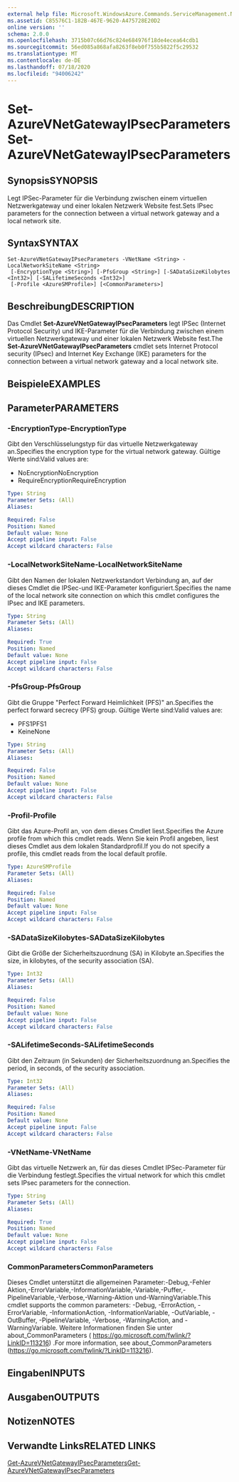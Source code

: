 ```yaml
---
external help file: Microsoft.WindowsAzure.Commands.ServiceManagement.Network.dll-Help.xml
ms.assetid: C85576C1-182B-467E-9620-A475728E20D2
online version: ''
schema: 2.0.0
ms.openlocfilehash: 3715b07c66d76c824e684976f18de4ecea64cdb1
ms.sourcegitcommit: 56ed085a868afa8263f8eb0f755b5822f5c29532
ms.translationtype: MT
ms.contentlocale: de-DE
ms.lasthandoff: 07/18/2020
ms.locfileid: "94006242"
---
```

# <span data-ttu-id="d285f-101">Set-AzureVNetGatewayIPsecParameters</span><span class="sxs-lookup"><span data-stu-id="d285f-101">Set-AzureVNetGatewayIPsecParameters</span></span>

## <span data-ttu-id="d285f-102">Synopsis</span><span class="sxs-lookup"><span data-stu-id="d285f-102">SYNOPSIS</span></span>
<span data-ttu-id="d285f-103">Legt IPSec-Parameter für die Verbindung zwischen einem virtuellen Netzwerkgateway und einer lokalen Netzwerk Website fest.</span><span class="sxs-lookup"><span data-stu-id="d285f-103">Sets IPsec parameters for the connection between a virtual network gateway and a local network site.</span></span>

## <span data-ttu-id="d285f-104">Syntax</span><span class="sxs-lookup"><span data-stu-id="d285f-104">SYNTAX</span></span>

```
Set-AzureVNetGatewayIPsecParameters -VNetName <String> -LocalNetworkSiteName <String>
 [-EncryptionType <String>] [-PfsGroup <String>] [-SADataSizeKilobytes <Int32>] [-SALifetimeSeconds <Int32>]
 [-Profile <AzureSMProfile>] [<CommonParameters>]
```

## <span data-ttu-id="d285f-105">Beschreibung</span><span class="sxs-lookup"><span data-stu-id="d285f-105">DESCRIPTION</span></span>
<span data-ttu-id="d285f-106">Das Cmdlet **Set-AzureVNetGatewayIPsecParameters** legt IPSec (Internet Protocol Security) und IKE-Parameter für die Verbindung zwischen einem virtuellen Netzwerkgateway und einer lokalen Netzwerk Website fest.</span><span class="sxs-lookup"><span data-stu-id="d285f-106">The **Set-AzureVNetGatewayIPsecParameters** cmdlet sets Internet Protocol security (IPsec) and Internet Key Exchange (IKE) parameters for the connection between a virtual network gateway and a local network site.</span></span>

## <span data-ttu-id="d285f-107">Beispiele</span><span class="sxs-lookup"><span data-stu-id="d285f-107">EXAMPLES</span></span>

## <span data-ttu-id="d285f-108">Parameter</span><span class="sxs-lookup"><span data-stu-id="d285f-108">PARAMETERS</span></span>

### <span data-ttu-id="d285f-109">-EncryptionType</span><span class="sxs-lookup"><span data-stu-id="d285f-109">-EncryptionType</span></span>
<span data-ttu-id="d285f-110">Gibt den Verschlüsselungstyp für das virtuelle Netzwerkgateway an.</span><span class="sxs-lookup"><span data-stu-id="d285f-110">Specifies the encryption type for the virtual network gateway.</span></span>
<span data-ttu-id="d285f-111">Gültige Werte sind:</span><span class="sxs-lookup"><span data-stu-id="d285f-111">Valid values are:</span></span> 

- <span data-ttu-id="d285f-112">NoEncryption</span><span class="sxs-lookup"><span data-stu-id="d285f-112">NoEncryption</span></span> 
- <span data-ttu-id="d285f-113">RequireEncryption</span><span class="sxs-lookup"><span data-stu-id="d285f-113">RequireEncryption</span></span>

```yaml
Type: String
Parameter Sets: (All)
Aliases: 

Required: False
Position: Named
Default value: None
Accept pipeline input: False
Accept wildcard characters: False
```

### <span data-ttu-id="d285f-114">-LocalNetworkSiteName</span><span class="sxs-lookup"><span data-stu-id="d285f-114">-LocalNetworkSiteName</span></span>
<span data-ttu-id="d285f-115">Gibt den Namen der lokalen Netzwerkstandort Verbindung an, auf der dieses Cmdlet die IPSec-und IKE-Parameter konfiguriert.</span><span class="sxs-lookup"><span data-stu-id="d285f-115">Specifies the name of the local network site connection on which this cmdlet configures the IPsec and IKE parameters.</span></span>

```yaml
Type: String
Parameter Sets: (All)
Aliases: 

Required: True
Position: Named
Default value: None
Accept pipeline input: False
Accept wildcard characters: False
```

### <span data-ttu-id="d285f-116">-PfsGroup</span><span class="sxs-lookup"><span data-stu-id="d285f-116">-PfsGroup</span></span>
<span data-ttu-id="d285f-117">Gibt die Gruppe "Perfect Forward Heimlichkeit (PFS)" an.</span><span class="sxs-lookup"><span data-stu-id="d285f-117">Specifies the perfect forward secrecy (PFS) group.</span></span>
<span data-ttu-id="d285f-118">Gültige Werte sind:</span><span class="sxs-lookup"><span data-stu-id="d285f-118">Valid values are:</span></span> 

- <span data-ttu-id="d285f-119">PFS1</span><span class="sxs-lookup"><span data-stu-id="d285f-119">PFS1</span></span> 
- <span data-ttu-id="d285f-120">Keine</span><span class="sxs-lookup"><span data-stu-id="d285f-120">None</span></span>

```yaml
Type: String
Parameter Sets: (All)
Aliases: 

Required: False
Position: Named
Default value: None
Accept pipeline input: False
Accept wildcard characters: False
```

### <span data-ttu-id="d285f-121">-Profil</span><span class="sxs-lookup"><span data-stu-id="d285f-121">-Profile</span></span>
<span data-ttu-id="d285f-122">Gibt das Azure-Profil an, von dem dieses Cmdlet liest.</span><span class="sxs-lookup"><span data-stu-id="d285f-122">Specifies the Azure profile from which this cmdlet reads.</span></span> <span data-ttu-id="d285f-123">Wenn Sie kein Profil angeben, liest dieses Cmdlet aus dem lokalen Standardprofil.</span><span class="sxs-lookup"><span data-stu-id="d285f-123">If you do not specify a profile, this cmdlet reads from the local default profile.</span></span>

```yaml
Type: AzureSMProfile
Parameter Sets: (All)
Aliases: 

Required: False
Position: Named
Default value: None
Accept pipeline input: False
Accept wildcard characters: False
```

### <span data-ttu-id="d285f-124">-SADataSizeKilobytes</span><span class="sxs-lookup"><span data-stu-id="d285f-124">-SADataSizeKilobytes</span></span>
<span data-ttu-id="d285f-125">Gibt die Größe der Sicherheitszuordnung (SA) in Kilobyte an.</span><span class="sxs-lookup"><span data-stu-id="d285f-125">Specifies the size, in kilobytes, of the security association (SA).</span></span>

```yaml
Type: Int32
Parameter Sets: (All)
Aliases: 

Required: False
Position: Named
Default value: None
Accept pipeline input: False
Accept wildcard characters: False
```

### <span data-ttu-id="d285f-126">-SALifetimeSeconds</span><span class="sxs-lookup"><span data-stu-id="d285f-126">-SALifetimeSeconds</span></span>
<span data-ttu-id="d285f-127">Gibt den Zeitraum (in Sekunden) der Sicherheitszuordnung an.</span><span class="sxs-lookup"><span data-stu-id="d285f-127">Specifies the period, in seconds, of the security association.</span></span>

```yaml
Type: Int32
Parameter Sets: (All)
Aliases: 

Required: False
Position: Named
Default value: None
Accept pipeline input: False
Accept wildcard characters: False
```

### <span data-ttu-id="d285f-128">-VNetName</span><span class="sxs-lookup"><span data-stu-id="d285f-128">-VNetName</span></span>
<span data-ttu-id="d285f-129">Gibt das virtuelle Netzwerk an, für das dieses Cmdlet IPSec-Parameter für die Verbindung festlegt.</span><span class="sxs-lookup"><span data-stu-id="d285f-129">Specifies the virtual network for which this cmdlet sets IPsec parameters for the connection.</span></span>

```yaml
Type: String
Parameter Sets: (All)
Aliases: 

Required: True
Position: Named
Default value: None
Accept pipeline input: False
Accept wildcard characters: False
```

### <span data-ttu-id="d285f-130">CommonParameters</span><span class="sxs-lookup"><span data-stu-id="d285f-130">CommonParameters</span></span>
<span data-ttu-id="d285f-131">Dieses Cmdlet unterstützt die allgemeinen Parameter:-Debug,-Fehler Aktion,-ErrorVariable,-InformationVariable,-Variable,-Puffer,-PipelineVariable,-Verbose,-Warning-Aktion und-WarningVariable.</span><span class="sxs-lookup"><span data-stu-id="d285f-131">This cmdlet supports the common parameters: -Debug, -ErrorAction, -ErrorVariable, -InformationAction, -InformationVariable, -OutVariable, -OutBuffer, -PipelineVariable, -Verbose, -WarningAction, and -WarningVariable.</span></span> <span data-ttu-id="d285f-132">Weitere Informationen finden Sie unter about_CommonParameters ( https://go.microsoft.com/fwlink/?LinkID=113216) .</span><span class="sxs-lookup"><span data-stu-id="d285f-132">For more information, see about_CommonParameters (https://go.microsoft.com/fwlink/?LinkID=113216).</span></span>

## <span data-ttu-id="d285f-133">Eingaben</span><span class="sxs-lookup"><span data-stu-id="d285f-133">INPUTS</span></span>

## <span data-ttu-id="d285f-134">Ausgaben</span><span class="sxs-lookup"><span data-stu-id="d285f-134">OUTPUTS</span></span>

## <span data-ttu-id="d285f-135">Notizen</span><span class="sxs-lookup"><span data-stu-id="d285f-135">NOTES</span></span>

## <span data-ttu-id="d285f-136">Verwandte Links</span><span class="sxs-lookup"><span data-stu-id="d285f-136">RELATED LINKS</span></span>

[<span data-ttu-id="d285f-137">Get-AzureVNetGatewayIPsecParameters</span><span class="sxs-lookup"><span data-stu-id="d285f-137">Get-AzureVNetGatewayIPsecParameters</span></span>](./Get-AzureVNetGatewayIPsecParameters.md)


